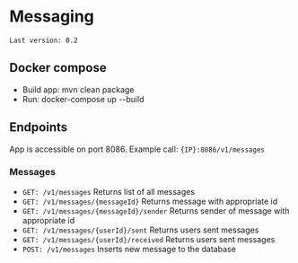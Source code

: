 # Messaging
`Last version: 0.2`
## Docker compose
- Build app: mvn clean package
- Run: docker-compose up --build

## Endpoints
App is accessible on port 8086.
Example call: `{IP}:8086/v1/messages`

### Messages
* `GET: /v1/messages` Returns list of all messages
* `GET: /v1/messages/{messageId}` Returns message with appropriate id
* `GET: /v1/messages/{messageId}/sender` Returns sender of message with appropriate id
* `GET: /v1/messages/{userId}/sent` Returns users sent messages
* `GET: /v1/messages/{userId}/received` Returns users sent messages
* `POST: /v1/messages` Inserts new message to the database


